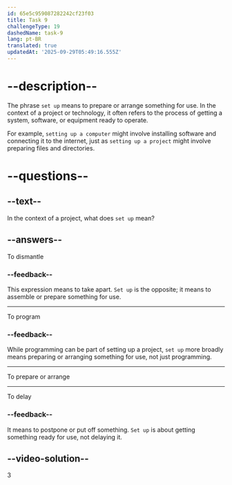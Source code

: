 ```yaml
---
id: 65e5c959087282242cf23f03
title: Task 9
challengeType: 19
dashedName: task-9
lang: pt-BR
translated: true
updatedAt: '2025-09-29T05:49:16.555Z'
---
```


# --description--

The phrase `set up` means to prepare or arrange something for use. In the context of a project or technology, it often refers to the process of getting a system, software, or equipment ready to operate.

For example, `setting up a computer` might involve installing software and connecting it to the internet, just as `setting up a project` might involve preparing files and directories.

# --questions--

## --text--

In the context of a project, what does `set up` mean?

## --answers--

To dismantle

### --feedback--

This expression means to take apart. `Set up` is the opposite; it means to assemble or prepare something for use.
 
---

To program

### --feedback--

While programming can be part of setting up a project, `set up` more broadly means preparing or arranging something for use, not just programming.

---

To prepare or arrange

---

To delay

### --feedback--

It means to postpone or put off something. `Set up` is about getting something ready for use, not delaying it.

## --video-solution--

3
